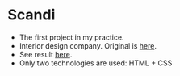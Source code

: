 # Scandi
- The first project in my practice.
- Interior design company. Original is [here](https://www.figma.com/file/wSLXGCASPbPRycYoA0nGoQ/%D0%9C%D0%B0%D1%80%D0%B0%D1%84%D0%BE%D0%BD-5.0-(Copy)). 
- See result [here](https://starodubs.github.io/Maraphon_5_0_Scandi/). 
- Only two technologies are used: HTML + CSS


